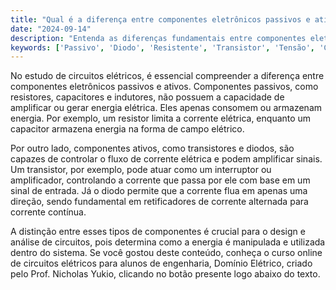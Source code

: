 ```yaml
---
title: "Qual é a diferença entre componentes eletrônicos passivos e ativos?"
date: "2024-09-14"
description: "Entenda as diferenças fundamentais entre componentes eletrônicos passivos e ativos em circuitos elétricos."
keywords: ['Passivo', 'Diodo', 'Resistente', 'Transistor', 'Tensão', 'Componente', 'Ativo']
---
```


No estudo de circuitos elétricos, é essencial compreender a diferença entre componentes eletrônicos passivos e ativos. Componentes passivos, como resistores, capacitores e indutores, não possuem a capacidade de amplificar ou gerar energia elétrica. Eles apenas consomem ou armazenam energia. Por exemplo, um resistor limita a corrente elétrica, enquanto um capacitor armazena energia na forma de campo elétrico.

Por outro lado, componentes ativos, como transistores e diodos, são capazes de controlar o fluxo de corrente elétrica e podem amplificar sinais. Um transistor, por exemplo, pode atuar como um interruptor ou amplificador, controlando a corrente que passa por ele com base em um sinal de entrada. Já o diodo permite que a corrente flua em apenas uma direção, sendo fundamental em retificadores de corrente alternada para corrente contínua.

A distinção entre esses tipos de componentes é crucial para o design e análise de circuitos, pois determina como a energia é manipulada e utilizada dentro do sistema. Se você gostou deste conteúdo, conheça o curso online de circuitos elétricos para alunos de engenharia, Domínio Elétrico, criado pelo Prof. Nicholas Yukio, clicando no botão presente logo abaixo do texto.